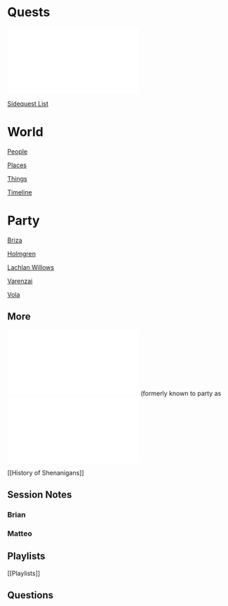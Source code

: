 # Quests
<embed src="Website_Navigation/Quests/Main_Quest">

[Sidequest List](Website_Navigation/Quests/Sidequests/Sidequest_List.md)

# World
[People](Website_Navigation/people.md)

[Places](Website_Navigation/places.md)

[Things](Website_Navigation/things.md)

[Timeline](World/Timeline/Timeline.md)

# Party
[Briza](people/Briza.md)

[Holmgren](people/Holmgren.md)

[Lachlan Willows](people/Lachlan_Willows.md)

[Varenzai](people/Varenzai.md)

[Vola](people/Vola.md)

## More
<embed src="people/Jadzia_Bronzerock.md"> (formerly known to party as <embed src="people/Tora_Ziyal.md">

[[History of Shenanigans]]

## Session Notes
### Brian


### Matteo


## Playlists
[[Playlists]]

## Questions
